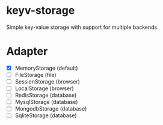 # keyv-storage
Simple key-value storage with support for multiple backends

# Adapter
- [x] MemoryStorage (default)
- [ ] FileStorage (file)
- [ ] SessionStorage (browser)
- [ ] LocalStorage (browser)
- [ ] RedisStorage (database)
- [ ] MysqlStorage (database)
- [ ] MongodbStorage (database)
- [ ] SqliteStorage (database)
